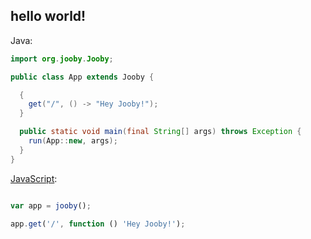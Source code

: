 ## hello world!

Java:

```java
import org.jooby.Jooby;

public class App extends Jooby {

  {
    get("/", () -> "Hey Jooby!");
  }

  public static void main(final String[] args) throws Exception {
    run(App::new, args);
  }
}

```

[JavaScript](/jooby-js):

```js

var app = jooby();

app.get('/', function () 'Hey Jooby!');

```
